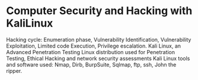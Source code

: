 # Computer Security and Hacking with KaliLinux 
Hacking cycle: Enumeration phase, Vulnerability Identification, Vulnerability Exploitation, Limited code Execution, Privilege escalation.
Kali Linux, an Advanced Penetration Testing Linux distribution used for Penetration Testing, Ethical Hacking and network security assessments
Kali Linux tools and software used: Nmap, Dirb, BurpSuite, Sqlmap, ftp, ssh, John the ripper.
